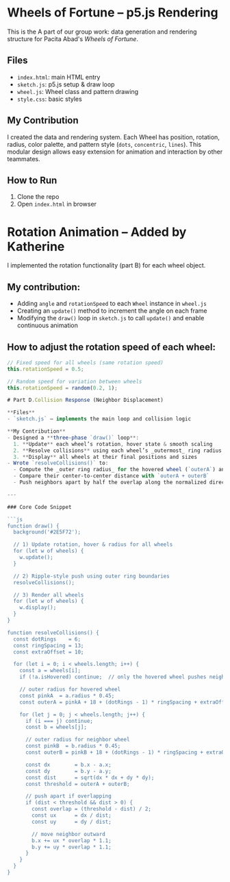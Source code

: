 # Wheels of Fortune – p5.js Rendering

This is the A part of our group work: data generation and rendering structure for Pacita Abad's *Wheels of Fortune*.

## Files

- `index.html`: main HTML entry
- `sketch.js`: p5.js setup & draw loop
- `wheel.js`: Wheel class and pattern drawing
- `style.css`: basic styles

## My Contribution

I created the data and rendering system. Each Wheel has position, rotation, radius, color palette, and pattern style (`dots`, `concentric`, `lines`). This modular design allows easy extension for animation and interaction by other teammates.

## How to Run

1. Clone the repo
2. Open `index.html` in browser


# Rotation Animation – Added by Katherine

I implemented the rotation functionality (part B) for each wheel object. 

## My contribution:
- Adding `angle` and `rotationSpeed` to each `Wheel` instance in `wheel.js`
- Creating an `update()` method to increment the angle on each frame
- Modifying the `draw()` loop in `sketch.js` to call `update()` and enable continuous animation

## How to adjust the rotation speed of each wheel:
```js
// Fixed speed for all wheels (same rotation speed)
this.rotationSpeed = 0.5;

// Random speed for variation between wheels
this.rotationSpeed = random(0.2, 1);

# Part D.Collision Response (Neighbor Displacement)

**Files**  
- `sketch.js` – implements the main loop and collision logic  

**My Contribution**  
- Designed a **three‐phase `draw()` loop**:  
  1. **Update** each wheel’s rotation, hover state & smooth scaling  
  2. **Resolve collisions** using each wheel’s _outermost_ ring radius to push neighbors in a ripple effect  
  3. **Display** all wheels at their final positions and sizes  
- Wrote `resolveCollisions()` to:  
  - Compute the _outer ring radius_ for the hovered wheel (`outerA`) and each neighbor (`outerB`)  
  - Compare their center‐to‐center distance with `outerA + outerB`  
  - Push neighbors apart by half the overlap along the normalized direction vector (× 1.1 for a livelier effect)  

---

### Core Code Snippet

```js
function draw() {
  background('#2E5F72');

  // 1) Update rotation, hover & radius for all wheels
  for (let w of wheels) {
    w.update();
  }

  // 2) Ripple‐style push using outer ring boundaries
  resolveCollisions();

  // 3) Render all wheels
  for (let w of wheels) {
    w.display();
  }
}

function resolveCollisions() {
  const dotRings    = 6;
  const ringSpacing = 13;
  const extraOffset = 10;

  for (let i = 0; i < wheels.length; i++) {
    const a = wheels[i];
    if (!a.isHovered) continue;  // only the hovered wheel pushes neighbors

    // outer radius for hovered wheel
    const pinkA  = a.radius * 0.45;
    const outerA = pinkA + 18 + (dotRings - 1) * ringSpacing + extraOffset;

    for (let j = 0; j < wheels.length; j++) {
      if (i === j) continue;
      const b = wheels[j];

      // outer radius for neighbor wheel
      const pinkB  = b.radius * 0.45;
      const outerB = pinkB + 18 + (dotRings - 1) * ringSpacing + extraOffset;

      const dx        = b.x - a.x;
      const dy        = b.y - a.y;
      const dist      = sqrt(dx * dx + dy * dy);
      const threshold = outerA + outerB;

      // push apart if overlapping
      if (dist < threshold && dist > 0) {
        const overlap = (threshold - dist) / 2;
        const ux      = dx / dist;
        const uy      = dy / dist;

        // move neighbor outward
        b.x += ux * overlap * 1.1;
        b.y += uy * overlap * 1.1;
      }
    }
  }
}
